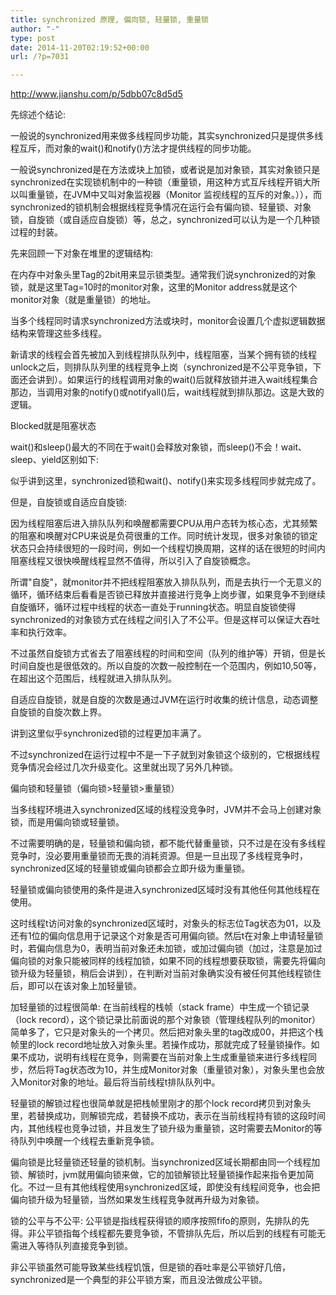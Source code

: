 ```yaml
---
title: synchronized 原理, 偏向锁, 轻量锁, 重量锁
author: "-"
type: post
date: 2014-11-20T02:19:52+00:00
url: /?p=7031

---
```

http://www.jianshu.com/p/5dbb07c8d5d5

先综述个结论: 
  
一般说的synchronized用来做多线程同步功能，其实synchronized只是提供多线程互斥，而对象的wait()和notify()方法才提供线程的同步功能。

一般说synchronized是在方法或块上加锁，或者说是加对象锁，其实对象锁只是synchronized在实现锁机制中的一种锁（重量锁，用这种方式互斥线程开销大所以叫重量锁，在JVM中又叫对象监视器（Monitor 监视线程的互斥的对象。）），而synchronized的锁机制会根据线程竞争情况在运行会有偏向锁、轻量锁、对象锁，自旋锁（或自适应自旋锁）等，总之，synchronized可以认为是一个几种锁过程的封装。

先来回顾一下对象在堆里的逻辑结构: 
  
在内存中对象头里Tag的2bit用来显示锁类型。通常我们说synchronized的对象锁，就是这里Tag=10时的monitor对象，这里的Monitor address就是这个monitor对象（就是重量锁）的地址。

当多个线程同时请求synchronized方法或块时，monitor会设置几个虚拟逻辑数据结构来管理这些多线程。
  
新请求的线程会首先被加入到线程排队队列中，线程阻塞，当某个拥有锁的线程unlock之后，则排队队列里的线程竞争上岗（synchronized是不公平竞争锁，下面还会讲到）。如果运行的线程调用对象的wait()后就释放锁并进入wait线程集合那边，当调用对象的notify()或notifyall()后，wait线程就到排队那边。这是大致的逻辑。

Blocked就是阻塞状态
  
wait()和sleep()最大的不同在于wait()会释放对象锁，而sleep()不会！wait、sleep、yield区别如下: 

似乎讲到这里，synchronized锁和wait()、notify()来实现多线程同步就完成了。

但是，自旋锁或自适应自旋锁: 
  
因为线程阻塞后进入排队队列和唤醒都需要CPU从用户态转为核心态，尤其频繁的阻塞和唤醒对CPU来说是负荷很重的工作。同时统计发现，很多对象锁的锁定状态只会持续很短的一段时间，例如一个线程切换周期，这样的话在很短的时间内阻塞线程又很快唤醒线程显然不值得，所以引入了自旋锁概念。

所谓"自旋"，就monitor并不把线程阻塞放入排队队列，而是去执行一个无意义的循环，循环结束后看看是否锁已释放并直接进行竞争上岗步骤，如果竞争不到继续自旋循环，循环过程中线程的状态一直处于running状态。明显自旋锁使得synchronized的对象锁方式在线程之间引入了不公平。但是这样可以保证大吞吐率和执行效率。

不过虽然自旋锁方式省去了阻塞线程的时间和空间（队列的维护等）开销，但是长时间自旋也是很低效的。所以自旋的次数一般控制在一个范围内，例如10,50等，在超出这个范围后，线程就进入排队队列。

自适应自旋锁，就是自旋的次数是通过JVM在运行时收集的统计信息，动态调整自旋锁的自旋次数上界。

讲到这里似乎synchronized锁的过程更加丰满了。

不过synchronized在运行过程中不是一下子就到对象锁这个级别的，它根据线程竞争情况会经过几次升级变化。这里就出现了另外几种锁。

偏向锁和轻量锁（偏向锁>轻量锁>重量锁）
  
当多线程环境进入synchronized区域的线程没竞争时，JVM并不会马上创建对象锁，而是用偏向锁或轻量锁。
  
不过需要明确的是，轻量锁和偏向锁，都不能代替重量锁，只不过是在没有多线程竞争时，没必要用重量锁而无畏的消耗资源。但是一旦出现了多线程竞争时，synchronized区域的轻量锁或偏向锁都会立即升级为重量锁。

轻量锁或偏向锁使用的条件是进入synchronized区域时没有其他任何其他线程在使用。
  
这时线程t访问对象的synchronized区域时，对象头的标志位Tag状态为01，以及还有1位的偏向信息用于记录这个对象是否可用偏向锁。然后t在对象上申请轻量锁时，若偏向信息为0，表明当前对象还未加锁，或加过偏向锁（加过，注意是加过偏向锁的对象只能被同样的线程加锁，如果不同的线程想要获取锁，需要先将偏向锁升级为轻量锁，稍后会讲到），在判断对当前对象确实没有被任何其他线程锁住后，即可以在该对象上加轻量锁。

加轻量锁的过程很简单: 在当前线程的栈帧（stack frame）中生成一个锁记录（lock record），这个锁记录比前面说的那个对象锁（管理线程队列的monitor）简单多了，它只是对象头的一个拷贝。然后把对象头里的tag改成00，并把这个栈帧里的lock record地址放入对象头里。若操作成功，那就完成了轻量锁操作。如果不成功，说明有线程在竞争，则需要在当前对象上生成重量锁来进行多线程同步，然后将Tag状态改为10，并生成Monitor对象（重量锁对象），对象头里也会放入Monitor对象的地址。最后将当前线程t排队队列中。

轻量锁的解锁过程也很简单就是把栈帧里刚才的那个lock record拷贝到对象头里，若替换成功，则解锁完成，若替换不成功，表示在当前线程持有锁的这段时间内，其他线程也竞争过锁，并且发生了锁升级为重量锁，这时需要去Monitor的等待队列中唤醒一个线程去重新竞争锁。

偏向锁是比轻量锁还轻量的锁机制。当synchronized区域长期都由同一个线程加锁、解锁时，jvm就用偏向锁来做，它的加锁解锁比轻量锁操作起来指令更加简化。不过一旦有其他线程使用synchronized区域，即使没有线程间竞争，也会把偏向锁升级为轻量锁，当然如果发生线程竞争就再升级为对象锁。

锁的公平与不公平: 公平锁是指线程获得锁的顺序按照fifo的原则，先排队的先得。非公平锁指每个线程都先要竞争锁，不管排队先后，所以后到的线程有可能无需进入等待队列直接竞争到锁。

非公平锁虽然可能导致某些线程饥饿，但是锁的吞吐率是公平锁好几倍，synchronized是一个典型的非公平锁方案，而且没法做成公平锁。
